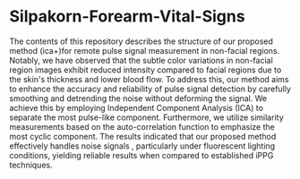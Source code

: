 # Silpakorn-Forearm-Vital-Signs
The contents of this repository describes the structure of our proposed method (ica+)for remote pulse signal measurement in non-facial regions. 
Notably, we have observed that the subtle color variations in non-facial region images exhibit reduced intensity compared to facial regions due to the skin's thickness and lower blood flow.
To address this, our method aims to enhance the accuracy and reliability of pulse signal detection by carefully smoothing and detrending the noise without deforming the signal.
We achieve this by employing Independent Component Analysis (ICA) to separate the most pulse-like component. 
Furthermore, we utilize similarity measurements based on the auto-correlation function to emphasize the most cyclic component. 
The results indicated that our proposed method effectively handles noise signals , particularly under fluorescent lighting conditions, yielding reliable results when compared to established iPPG techniques.
